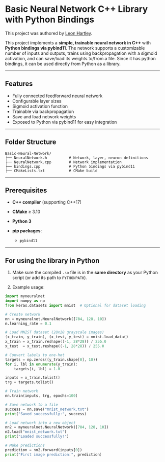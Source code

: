 # Basic Neural Network C++ Library with Python Bindings

This project was authored by [Leon Hartley](https://github.com/hartleyleo).

This project implements a **simple, trainable neural network in C++** with **Python bindings via pybind11**. The network supports a customizable number of inputs and outputs, trains using backpropagation with a sigmoid activation, and can save/load its weights to/from a file. Since it has python bindings, it can be used directly from Python as a library.

---

## Features

* Fully connected feedforward neural network
* Configurable layer sizes
* Sigmoid activation function
* Trainable via backpropagation
* Save and load network weights
* Exposed to Python via pybind11 for easy integration

---

## Folder Structure

```
Basic-Neural-Network/
├── NeuralNetwork.h          # Network, layer, neuron definitions
├── NeuralNetwork.cpp        # Network implementation
├── bindings.cpp             # Python bindings via pybind11
├── CMakeLists.txt           # CMake build
```

---

## Prerequisites

* **C++ compiler** (supporting C++17)
* **CMake** ≥ 3.10
* **Python 3**
* **pip packages**:

  * `pybind11`

---

## For using the library in Python

1. Make sure the compiled `.so` file is in the **same directory** as your Python script (or add its path to `PYTHONPATH`).

2. Example usage:

```python
import myneuralnet
import numpy as np
from keras.datasets import mnist  # Optional for dataset loading

# Create network
nn = myneuralnet.NeuralNetwork([784, 128, 10])
n.learning_rate = 0.1

# Load MNIST dataset (28x28 grayscale images)
(x_train, y_train), (x_test, y_test) = mnist.load_data()
x_train = x_train.reshape((-1, 28*28)) / 255.0
x_test  = x_test.reshape((-1, 28*28)) / 255.0

# Convert labels to one-hot
targets = np.zeros((y_train.shape[0], 10))
for i, lbl in enumerate(y_train):
    targets[i, lbl] = 1.0

inputs = x_train.tolist()
trg = targets.tolist()

# Train network
nn.train(inputs, trg, epochs=100)

# Save network to a file
success = nn.save("mnist_network.txt")
print("Saved successfully:", success)

# Load network into a new object
nn2 = myneuralnet.NeuralNetwork([784, 128, 10])
n2.load("mnist_network.txt")
print("Loaded successfully!")

# Make predictions
prediction = nn2.forward(inputs[0])
print("First image prediction:", prediction)
```
